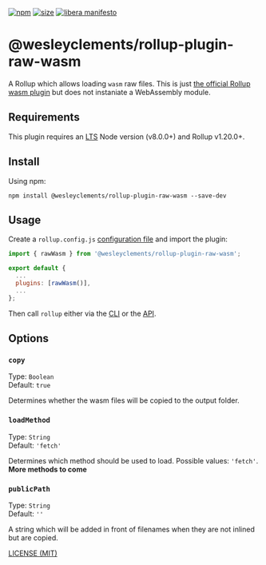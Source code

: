[npm]: https://img.shields.io/npm/v/@wesleyclements/rollup-plugin-raw-wasm
[npm-url]: https://www.npmjs.com/package/@wesleyclements/rollup-plugin-raw-wasm
[size]: https://packagephobia.now.sh/badge?p=@wesleyclements/rollup-plugin-raw-wasm
[size-url]: https://packagephobia.now.sh/result?p=@wesleyclements/rollup-plugin-raw-wasm

[![npm][npm]][npm-url]
[![size][size]][size-url]
[![libera manifesto](https://img.shields.io/badge/libera-manifesto-lightgrey.svg)](https://liberamanifesto.com)

# @wesleyclements/rollup-plugin-raw-wasm

A Rollup which allows loading `wasm` raw files. This is just [the official Rollup wasm plugin](https://github.com/rollup/plugins/tree/master/packages/wasm) but does not instaniate a WebAssembly module.

## Requirements

This plugin requires an [LTS](https://github.com/nodejs/Release) Node version (v8.0.0+) and Rollup v1.20.0+.

## Install

Using npm:

```console
npm install @wesleyclements/rollup-plugin-raw-wasm --save-dev
```

## Usage

Create a `rollup.config.js` [configuration file](https://www.rollupjs.org/guide/en/#configuration-files) and import the plugin:

```js
import { rawWasm } from '@wesleyclements/rollup-plugin-raw-wasm';

export default {
  ...
  plugins: [rawWasm()],
  ...
};
```

Then call `rollup` either via the [CLI](https://www.rollupjs.org/guide/en/#command-line-reference) or the [API](https://www.rollupjs.org/guide/en/#javascript-api).

## Options

### `copy`

Type: `Boolean`<br>
Default: `true`

Determines whether the wasm files will be copied to the output folder.

### `loadMethod`

Type: `String`<br>
Default: `'fetch'`

Determines which method should be used to load. Possible values: `'fetch'`. **More methods to come**

### `publicPath`

Type: `String`<br>
Default: `''`

A string which will be added in front of filenames when they are not inlined but are copied.

[LICENSE (MIT)](/LICENSE)
